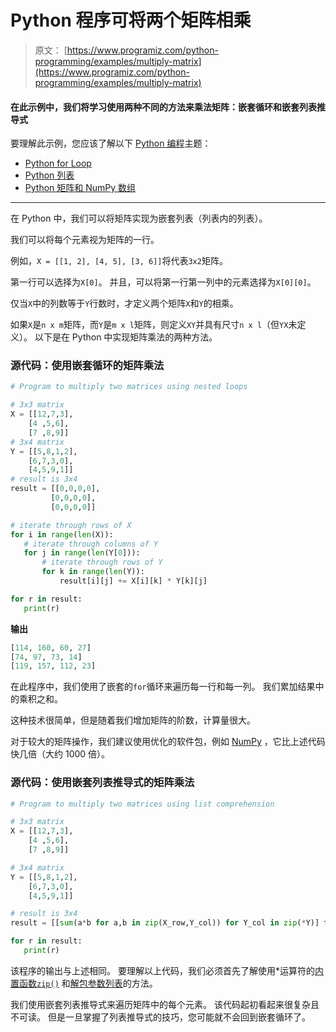 # Python 程序可将两个矩阵相乘

> 原文： [https://www.programiz.com/python-programming/examples/multiply-matrix](https://www.programiz.com/python-programming/examples/multiply-matrix)

#### 在此示例中，我们将学习使用两种不同的方法来乘法矩阵：嵌套循环和嵌套列表推导式

要理解此示例，您应该了解以下 [Python 编程](/python-programming "Python tutorial")主题：

*   [Python for Loop](/python-programming/for-loop)
*   [Python 列表](/python-programming/list)
*   [Python 矩阵和 NumPy 数组](/python-programming/matrix)

* * *

在 Python 中，我们可以将矩阵实现为嵌套列表（列表内的列表）。

我们可以将每个元素视为矩阵的一行。

例如，`X = [[1, 2], [4, 5], [3, 6]]`将代表`3x2`矩阵。

第一行可以选择为`X[0]`。 并且，可以将第一行第一列中的元素选择为`X[0][0]`。

仅当`X`中的列数等于`Y`行数时，才定义两个矩阵`X`和`Y`的相乘。

如果`X`是`n x m`矩阵，而`Y`是`m x l`矩阵，则定义`XY`并具有尺寸`n x l`（但`YX`未定义）。 以下是在 Python 中实现矩阵乘法的两种方法。

### 源代码：使用嵌套循环的矩阵乘法

```py
# Program to multiply two matrices using nested loops

# 3x3 matrix
X = [[12,7,3],
    [4 ,5,6],
    [7 ,8,9]]
# 3x4 matrix
Y = [[5,8,1,2],
    [6,7,3,0],
    [4,5,9,1]]
# result is 3x4
result = [[0,0,0,0],
         [0,0,0,0],
         [0,0,0,0]]

# iterate through rows of X
for i in range(len(X)):
   # iterate through columns of Y
   for j in range(len(Y[0])):
       # iterate through rows of Y
       for k in range(len(Y)):
           result[i][j] += X[i][k] * Y[k][j]

for r in result:
   print(r) 
```

**输出**

```py
[114, 160, 60, 27]
[74, 97, 73, 14]
[119, 157, 112, 23]

```

在此程序中，我们使用了嵌套的`for`循环来遍历每一行和每一列。 我们累加结果中的乘积之和。

这种技术很简单，但是随着我们增加矩阵的阶数，计算量很大。

对于较大的矩阵操作，我们建议使用优化的软件包，例如 [NumPy](http://www.numpy.org/ "NumPy Official Website") ，它比上述代码快几倍（大约 1000 倍）。

### 源代码：使用嵌套列表推导式的矩阵乘法

```py
# Program to multiply two matrices using list comprehension

# 3x3 matrix
X = [[12,7,3],
    [4 ,5,6],
    [7 ,8,9]]

# 3x4 matrix
Y = [[5,8,1,2],
    [6,7,3,0],
    [4,5,9,1]]

# result is 3x4
result = [[sum(a*b for a,b in zip(X_row,Y_col)) for Y_col in zip(*Y)] for X_row in X]

for r in result:
   print(r) 
```

该程序的输出与上述相同。 要理解以上代码，我们必须首先了解使用*运算符的[内置函数`zip()`](http://docs.python.org/3/library/functions.html?highlight=zip#zip "built-in function zip") 和[解包参数列表](http://docs.python.org/3/tutorial/controlflow.html#unpacking-argument-lists "unpacking argument list")的方法。

我们使用嵌套列表推导式来遍历矩阵中的每个元素。 该代码起初看起来很复杂且不可读。 但是一旦掌握了列表推导式的技巧，您可能就不会回到嵌套循环了。